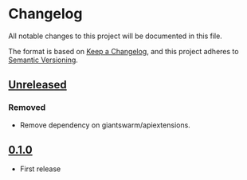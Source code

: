 # Changelog

All notable changes to this project will be documented in this file.

The format is based on [Keep a Changelog](https://keepachangelog.com/en/1.0.0/),
and this project adheres to [Semantic Versioning](https://semver.org/spec/v2.0.0.html).

## [Unreleased]

### Removed

- Remove dependency on giantswarm/apiextensions.

## [0.1.0]

- First release

[Unreleased]: https://github.com/giantswarm/kustomize-plugin-releasenotesurlannotationtransformer/compare/v0.1.0...HEAD
[0.1.0]: https://github.com/giantswarm/kustomize-plugin-releasenotesurlannotationtransformer/releases/tag/v0.1.0
